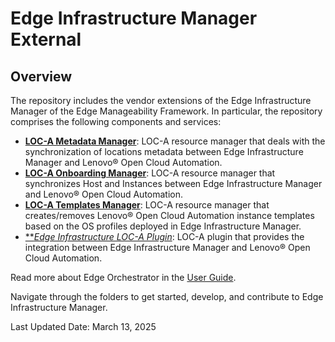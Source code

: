 # Edge Infrastructure Manager External

## Overview

The repository includes the vendor extensions of the Edge Infrastructure Manager of the Edge Manageability Framework.
In particular, the repository comprises the following components and services:

- [**LOC-A Metadata Manager**](loca-metadata/): LOC-A resource manager that deals with the synchronization of locations
metadata between Edge Infrastructure Manager and Lenovo® Open Cloud Automation.
- [**LOC-A Onboarding Manager**](loca-onboarding/): LOC-A resource manager that synchronizes Host and Instances between
Edge Infrastructure Manager and Lenovo® Open Cloud Automation.
- [**LOC-A Templates Manager**](loca-metadata/): LOC-A resource manager that creates/removes Lenovo® Open Cloud
Automation instance templates based on the OS profiles deployed in Edge Infrastructure Manager.
- [***Edge Infrastructure LOC-A Plugin*](loca-plugin/): LOC-A plugin that provides the integration between
Edge Infrastructure Manager and Lenovo® Open Cloud Automation.

Read more about Edge Orchestrator in the [User Guide][user-guide-url].

Navigate through the folders to get started, develop, and contribute to Edge Infrastructure
Manager.

Last Updated Date: March 13, 2025

[user-guide-url]: https://literate-adventure-7vjeyem.pages.github.io/edge_orchestrator/user_guide_main/content/user_guide/get_started_guide/gsg_content.html
